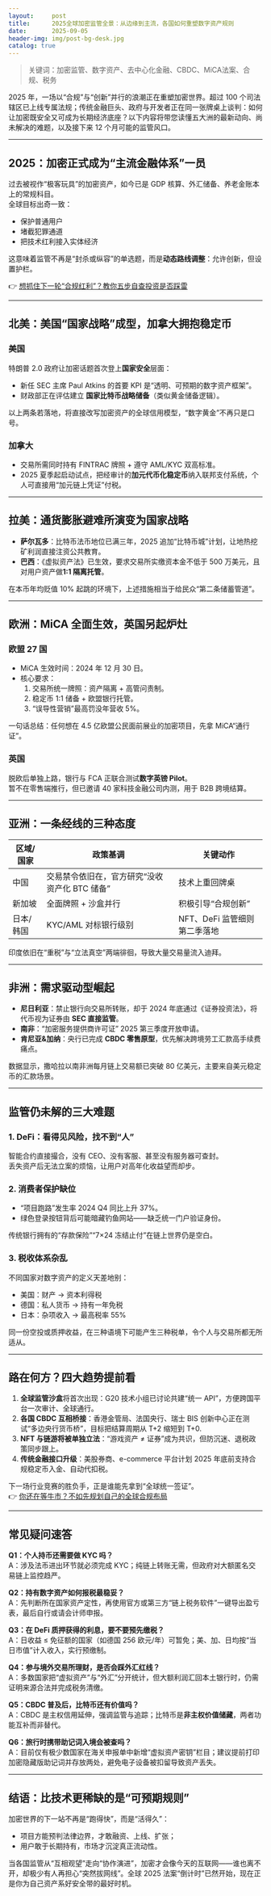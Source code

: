 ```yaml
---
layout:     post
title:      2025全球加密监管全景：从边缘到主流，各国如何重塑数字资产规则
date:       2025-09-05
header-img: img/post-bg-desk.jpg
catalog: true
---
```


> 关键词：加密监管、数字资产、去中心化金融、CBDC、MiCA法案、合规、税务

2025 年，一场以“合规”与“创新”并行的浪潮正在重塑加密世界。超过 100 个司法辖区已上线专属法规；传统金融巨头、政府与开发者正在同一张牌桌上谈判：如何让加密既安全又可成为长期经济底座？以下内容将带您读懂五大洲的最新动向、尚未解决的难题，以及接下来 12 个月可能的监管风口。

---

## 2025：加密正式成为“主流金融体系”一员

过去被视作“极客玩具”的加密资产，如今已是 GDP 核算、外汇储备、养老金账本上的常规科目。  
全球目标出奇一致：

- 保护普通用户  
- 堵截犯罪通道  
- 把技术红利接入实体经济

这意味着监管不再是“封杀或纵容”的单选题，而是**动态路线调整**：允许创新，但设置护栏。  

👉 [想抓住下一轮“合规红利”？教你五步自查投资是否踩雷](https://okxdog.com/)

---

## 北美：美国“国家战略”成型，加拿大拥抱稳定币

### 美国  
特朗普 2.0 政府让加密话题首次登上**国家安全**层面：  
- 新任 SEC 主席 Paul Atkins 的首要 KPI 是“透明、可预期的数字资产框架”。  
- 财政部正在评估建立 **国家比特币战略储备**（类似黄金储备逻辑）。  

以上两条若落地，将直接改写加密资产的全球信用模型，“数字黄金”不再只是口号。

### 加拿大  
- 交易所需同时持有 FINTRAC 牌照 + 遵守 AML/KYC 双高标准。  
- 2025 夏季起启动试点，把经审计的**加元代币化稳定币**纳入联邦支付系统，个人可直接用“加元链上凭证”付税。  

---

## 拉美：通货膨胀避难所演变为国家战略

- **萨尔瓦多**：比特币法币地位已满三年，2025 追加“比特币城”计划，让地热挖矿利润直接注资公共教育。  
- **巴西**：《虚拟资产法》已生效，要求交易所实缴资本金不低于 500 万美元，且对用户资产做**1:1 隔离托管**。  
  
在本币年均贬值 10% 起跳的环境下，上述措施相当于给民众“第二条储蓄管道”。

---

## 欧洲：MiCA 全面生效，英国另起炉灶

### 欧盟 27 国  
- MiCA 生效时间：2024 年 12 月 30 日。  
- 核心要求：  
  1. 交易所统一牌照：资产隔离 + 高管问责制。  
  2. 稳定币 1:1 储备 + 欧盟银行托管。  
  3. “误导性营销”最高罚没年营收 5%。  

一句话总结：任何想在 4.5 亿欧盟公民面前展业的加密项目，先拿 MiCA“通行证”。

### 英国  
脱欧后单独上路，银行与 FCA 正联合测试**数字英镑 Pilot**。  
暂不在零售端推行，但已邀请 40 家科技金融公司内测，用于 B2B 跨境结算。

---

## 亚洲：一条经线的三种态度

| 区域/国家 | 政策基调 | 关键动作 |
|---|---|---|
| 中国 | 交易禁令依旧在，官方研究“没收资产化 BTC 储备” | 技术上重回牌桌 |
| 新加坡 | 全面牌照 + 沙盒并行 | 积极引导“合规创新” |
| 日本/韩国 | KYC/AML 对标银行级别 | NFT、DeFi 监管细则第二季落地 |

印度依旧在“重税”与“立法真空”两端徘徊，导致大量交易量流入迪拜。

---

## 非洲：需求驱动型崛起

- **尼日利亚**：禁止银行向交易所转账，却于 2024 年底通过《证券投资法》，将代币视为证券由 **SEC 直接监管**。  
- **南非**：“加密服务提供商许可证” 2025 第三季度开放申请。  
- **肯尼亚&加纳**：央行已完成 **CBDC 零售原型**，优先解决跨境劳工汇款高手续费痛点。  

数据显示，撒哈拉以南非洲每月链上交易额已突破 80 亿美元，主要来自美元稳定币的汇款场景。

---

## 监管仍未解的三大难题

### 1. DeFi：看得见风险，找不到“人”  
智能合约直接撮合，没有 CEO、没有客服、甚至没有服务器可查封。  
丢失资产后无法立案的烦恼，让用户对高年化收益望而却步。

### 2. 消费者保护缺位  
- “项目跑路”发生率 2024 Q4 同比上升 37%。  
- 绿色登录按钮背后可能暗藏钓鱼网站——缺乏统一门户验证身份。  

传统银行拥有的“存款保险”“7×24 冻结止付”在链上世界仍是空白。

### 3. 税收体系杂乱  
不同国家对数字资产的定义天差地别：  
- 美国：财产 → 资本利得税  
- 德国：私人货币 → 持有一年免税  
- 日本：杂项收入 → 最高税率 55%  

同一份空投或质押收益，在三种语境下可能产生三种税单，令个人与交易所都无所适从。

---

## 路在何方？四大趋势提前看

1. **全球监管沙盒**将首次出现：G20 技术小组已讨论共建“统一 API”，方便跨国平台一次审计、全球通行。  
2. **各国 CBDC 互相桥接**：香港金管局、法国央行、瑞士 BIS 创新中心正在测试“多边央行货币桥”，目标把结算周期从 T+2 缩短到 T+0.  
3. **NFT 与链游将被单独立法**：“游戏资产 ≠ 证券”成为共识，但防沉迷、退税政策同步跟上。  
4. **传统金融接口升级**：美股券商、e-commerce 平台计划 2025 年底前支持合规稳定币入金、自动代扣税。  

下一场行业竞赛的胜负手，正是谁能先拿到“全球统一签证”。  
👉 [你还在等牛市？不如先规划自己的全球合规布局](https://okxdog.com/)

---

## 常见疑问速答

**Q1：个人持币还需要做 KYC 吗？**  
A：涉及法币进出环节就必须完成 KYC；纯链上转账无需，但政府对大额匿名交易链上监控趋严。

**Q2：持有数字资产如何报税最稳妥？**  
A：先判断所在国家资产定性，再使用官方或第三方“链上税务软件”一键导出盈亏表，最后自行或请会计师申报。

**Q3：在 DeFi 质押获得的利息，要不要预先缴税？**  
A：日收益 ≤ 免征额的国家（如德国 256 欧元/年）可暂免；美、加、日均按“当日市值”计入收入，实行预缴制。

**Q4：参与境外交易所理财，是否会踩外汇红线？**  
A：多数国家把“虚拟资产”与“外汇”分开统计，但大额利润汇回本土银行时，仍需证明来源合法并完成税务清缴。

**Q5：CBDC 普及后，比特币还有价值吗？**  
A：CBDC 是主权信用延伸，强调监管与追踪；比特币是**非主权价值储藏**，两者功能互补而非替代。

**Q6：旅行时携带助记词入境会被查吗？**  
A：目前仅有极少数国家在海关申报单中新增“虚拟资产密钥”栏目；建议提前打印加密隐藏版助记词并存放两处，避免电子设备被扣留导致资产丢失。

---

## 结语：比技术更稀缺的是“可预期规则”

加密世界的下一站不再是“跑得快”，而是“活得久”：  
- 项目方能预判法律边界，才敢融资、上线、扩张；  
- 用户敢于长期持有，市场才沉淀真正流动性。  

当各国监管从“互相观望”走向“协作演进”，加密才会像今天的互联网——谁也离不开，却极少有人再担心“突然拔网线”。全球 2025 法案“倒计时”已然开始，现在正是你为自己资产系好安全带的最好时机。